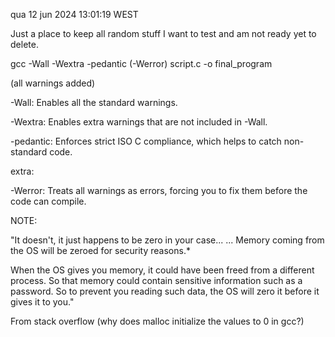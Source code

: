 qua 12 jun 2024 13:01:19 WEST


Just a place to keep all random stuff I want to test and am not ready yet to delete.

gcc -Wall -Wextra -pedantic (-Werror) script.c -o final_program

(all warnings added)

-Wall: Enables all the standard warnings.

-Wextra: Enables extra warnings that are not included in -Wall.

-pedantic: Enforces strict ISO C compliance, which helps to catch non-standard code.

extra:

-Werror: Treats all warnings as errors, forcing you to fix them before the code can compile.


NOTE:

"It doesn't, it just happens to be zero in your case...
...
Memory coming from the OS will be zeroed for security reasons.*

When the OS gives you memory, it could have been freed from a different process. So that memory could contain sensitive information such as a password. So to prevent you reading such data, the OS will zero it before it gives it to you."

From stack overflow (why does malloc initialize the values to 0 in gcc?)
